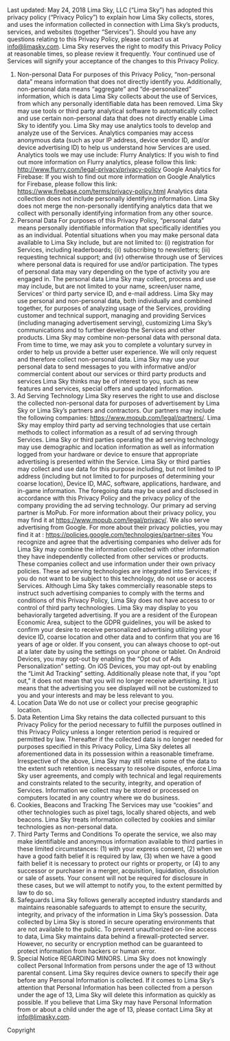 Last updated: May 24, 2018
Lima Sky, LLC (“Lima Sky”) has adopted this privacy policy (“Privacy Policy”) to explain how Lima Sky collects, stores, and uses the information collected in connection with Lima Sky’s products, services, and websites (together “Services”).
Should you have any questions relating to this Privacy Policy, please contact us at info@limasky.com.
Lima Sky reserves the right to modify this Privacy Policy at reasonable times, so please review it frequently. Your continued use of Services will signify your acceptance of the changes to this Privacy Policy.
1. Non-personal Data
For purposes of this Privacy Policy, “non-personal data” means information that does not directly identify you. Additionally, non-personal data means “aggregate” and “de-personalized” information, which is data Lima Sky collects about the use of Services, from which any personally identifiable data has been removed.
Lima Sky may use tools or third party analytical software to automatically collect and use certain non-personal data that does not directly enable Lima Sky to identify you. 
Lima Sky may use analytics tools to develop and analyze use of the Services. Analytics companies may access anonymous data (such as your IP address, device vendor ID, and/or device advertising ID) to help us understand how Services are used. Analytics tools we may use include:
Flurry Analytics: If you wish to find out more information on Flurry analytics, please follow this link: http://www.flurry.com/legal-privacy/privacy-policy
Google Analytics for Firebase: If you wish to find out more information on Google Analytics for Firebase, please follow this link: https://www.firebase.com/terms/privacy-policy.html
Analytics data collection does not include personally identifying information. Lima Sky does not merge the non-personally identifying analytics data that we collect with personally identifying information from any other source.
2. Personal Data
For purposes of this Privacy Policy, “personal data” means personally identifiable information that specifically identifies you as an individual.
Potential situations when you may make personal data available to Lima Sky include, but are not limited to: (i) registration for Services, including leaderboards; (ii) subscribing to newsletters; (iii) requesting technical support; and (iv) otherwise through use of Services where personal data is required for use and/or participation.
The types of personal data may vary depending on the type of activity you are engaged in. The personal data Lima Sky may collect, process and use may include, but are not limited to your name, screen/user name, Services' or third party service ID, and e-mail address.
Lima Sky may use personal and non-personal data, both individually and combined together, for purposes of analyzing usage of the Services, providing customer and technical support, managing and providing Services (including managing advertisement serving), customizing Lima Sky’s communications and to further develop the Services and other products. Lima Sky may combine non-personal data with personal data.
From time to time, we may ask you to complete a voluntary survey in order to help us provide a better user experience. We will only request and therefore collect non-personal data.
Lima Sky may use your personal data to send messages to you with informative and/or commercial content about our services or third party products and services Lima Sky thinks may be of interest to you, such as new features and services, special offers and updated information.
3. Ad Serving Technology
Lima Sky reserves the right to use and disclose the collected non-personal data for purposes of advertisement by Lima Sky or Lima Sky’s partners and contractors. Our partners may include the following companies: https://www.mopub.com/legal/partners/. Lima Sky may employ third party ad serving technologies that use certain methods to collect information as a result of ad serving through Services. Lima Sky or third parties operating the ad serving technology may use demographic and location information as well as information logged from your hardware or device to ensure that appropriate advertising is presented within the Service. Lima Sky or third parties may collect and use data for this purpose including, but not limited to IP address (including but not limited to for purposes of determining your coarse location), Device ID, MAC, software, applications, hardware, and in-game information. The foregoing data may be used and disclosed in accordance with this Privacy Policy and the privacy policy of the company providing the ad serving technology.
Our primary ad serving partner is MoPub. For more information about their privacy policy, you may find it at https://www.mopub.com/legal/privacy/. We also serve advertising from Google. For more about their privacy policties, you may find it at : https://policies.google.com/technologies/partner-sites
You recognize and agree that the advertising companies who deliver ads for Lima Sky may combine the information collected with other information they have independently collected from other services or products. These companies collect and use information under their own privacy policies. These ad serving technologies are integrated into Services; if you do not want to be subject to this technology, do not use or access Services. Although Lima Sky takes commercially reasonable steps to instruct such advertising companies to comply with the terms and conditions of this Privacy Policy, Lima Sky does not have access to or control of third party technologies.
Lima Sky may display to you behaviorally targeted advertising. If you are a resident of the European Economic Area, subject to the GDPR guidelines, you will be asked to confirm your desire to receive personalized advertising utilizing your device ID, coarse location and other data and to confirm that you are 16 years of age or older. If you consent, you can always choose to opt-out at a later date by using the settings on your phone or tablet. On Android Devices, you may opt-out by enabling the “Opt out of Ads Personalization” setting. On iOS Devices, you may opt-out by enabling the “Limit Ad Tracking” setting. Additionally please note that, if you “opt out,” it does not mean that you will no longer receive advertising. It just means that the advertising you see displayed will not be customized to you and your interests and may be less relevant to you.
  4. Location Data
We do not use or collect your precise geographic location.
5. Data Retention
Lima Sky retains the data collected pursuant to this Privacy Policy for the period necessary to fulfill the purposes outlined in this Privacy Policy unless a longer retention period is required or permitted by law. Thereafter if the collected data is no longer needed for purposes specified in this Privacy Policy, Lima Sky deletes all aforementioned data in its possession within a reasonable timeframe. 
Irrespective of the above, Lima Sky may still retain some of the data to the extent such retention is necessary to resolve disputes, enforce Lima Sky user agreements, and comply with technical and legal requirements and constraints related to the security, integrity, and operation of Services.
Information we collect may be stored or processed on computers located in any country where we do business.
6. Cookies, Beacons and Tracking
The Services may use “cookies” and other technologies such as pixel tags, locally shared objects, and web beacons. Lima Sky treats information collected by cookies and similar technologies as non-personal data.
7. Third Party Terms and Conditions
To operate the service, we also may make identifiable and anonymous information available to third parties in these limited circumstances: (1) with your express consent, (2) when we have a good faith belief it is required by law, (3) when we have a good faith belief it is necessary to protect our rights or property, or (4) to any successor or purchaser in a merger, acquisition, liquidation, dissolution or sale of assets. Your consent will not be required for disclosure in these cases, but we will attempt to notify you, to the extent permitted by law to do so.
8. Safeguards
Lima Sky follows generally accepted industry standards and maintains reasonable safeguards to attempt to ensure the security, integrity, and privacy of the information in Lima Sky’s possession. Data collected by Lima Sky is stored in secure operating environments that are not available to the public. To prevent unauthorized on-line access to data, Lima Sky maintains data behind a firewall-protected server. However, no security or encryption method can be guaranteed to protect information from hackers or human error.
9. Special Notice REGARDING MINORS.
Lima Sky does not knowingly collect Personal Information from persons under the age of 13 without parental consent. Lima Sky requires device owners to specify their age before any Personal Information is collected. If it comes to Lima Sky’s attention that Personal Information has been collected from a person under the age of 13, Lima Sky will delete this information as quickly as possible. If you believe that Lima Sky may have Personal Information from or about a child under the age of 13, please contact Lima Sky at info@limasky.com.

  Copyright
 
